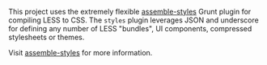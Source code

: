 This project uses the extremely flexible [assemble-styles](http://github.com/assemble/assemble-styles) Grunt plugin for compiling LESS to CSS. The `styles` plugin leverages JSON and underscore for defining any number of LESS "bundles", UI components, compressed stylesheets or themes.

Visit [assemble-styles]({{links.repo.styles}}) for more information.